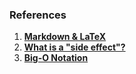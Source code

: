 ### References

1) [**Markdown & LaTeX**](https://ashki23.github.io/markdown-latex.html)
2) [**What is a "side effect"?**](https://softwareengineering.stackexchange.com/questions/40297/what-is-a-side-effect)
3) [**Big-O Notation**](https://medium.com/@yuribett/confused-by-big-o-notation-a-newbies-guide-to-understand-it-once-and-for-all-23aff8b84d60)
